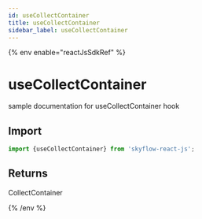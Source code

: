 ```yaml
---
id: useCollectContainer
title: useCollectContainer
sidebar_label: useCollectContainer
---
```


{% env enable="reactJsSdkRef" %}

# useCollectContainer

sample documentation for useCollectContainer hook

## Import

```js
import {useCollectContainer} from 'skyflow-react-js';
```

## Returns
CollectContainer

{% /env %}